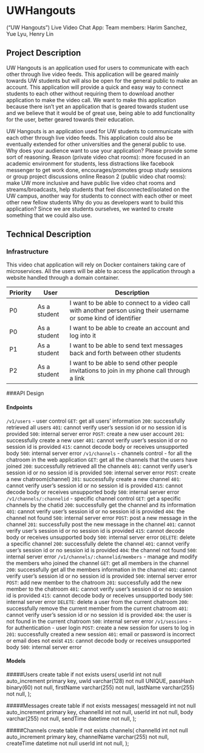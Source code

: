 # UWHangouts

(“UW Hangouts”) Live Video Chat App:
Team members: Harim Sanchez, Yue Lyu, Henry Lin

## Project Description

UW Hangouts is an application used for users to communicate with each other through live video feeds. This application will be geared mainly towards UW students but will also be open for the general public to make an account. This application will provide a quick and easy way to connect students to each other without requiring them to download another application to make the video call. We want to make this application because there isn’t yet an application that is geared towards student use and we believe that it would be of great use, being able to add functionality for the user, better geared towards their education.

UW Hangouts is an application used for UW students to communicate with each other through live video feeds. This application could also be eventually extended for other universities and the general public to use.
Why does your audience want to use your application? Please provide some sort of reasoning. 
Reason (private video chat rooms): more focused in an academic environment for students, less distractions like facebook messenger to get work done, encourages/promotes group study sessions or group project discussions online
Reason 2 (public video chat rooms): make UW more inclusive and have public live video chat rooms and streams/broadcasts, help students that feel disconnected/isolated on the UW campus, another way for students to connect with each other or meet other new fellow students
Why do you as developers want to build this application?
Since we are students ourselves, we wanted to create something that we could also use.

## Technical Description

### Infrastructure

This video chat application will rely on Docker containers taking care of microservices. All the users will be able to access the application through a website handled through a domain container. 


| Priority | User | Description |
| ----------- | -------- | ------------------ |
| P0 | As a student | I want to be able to connect to a video call with another person using their username or some kind of identifier |
| P0 | As a student | I want to be able to create an account and log into it |
| P1 | As a student | I want to be able to send text messages back and forth between other students |
| P2 | As a student | I want to be able to send other people invitations to join in my phone call through a link |





###API Design

#### Endpoints
`/v1/users` - user control 
`GET`: get all users’ information
`200`: successfully retrieved all users
`401`: cannot verify user’s session id or no session id is provided
`500`: internal server error
`POST`: create a new user account
`201`: successfully create a new user
`401`: cannot verify user’s session id or no session id is provided
`415`: cannot decode body or receives unsupported body
`500`: internal server error
`/v1/channels` - channels control - for all the chatroom in the web application
`GET`: get all the channels that the users have joined
`200`: successfully retrieved all the channels
`401`: cannot verify user’s session id or no session id is provided
`500`: internal server error
`POST`: create a new chatroom(channel)
`201`: successfully create a new channel 
`401`: cannot verify user’s session id or no session id is provided
`415`: cannot decode body or receives unsupported body
`500`: internal server error
`/v1/channels/:channelid` - specific channel control
`GET`: get a specific channels by the chatid
`200`: successfully get the channel and its information 
`401`: cannot verify user’s session id or no session id is provided
`404`: the channel not found
`500`: internal server error
`POST`: post a new message in the channel
`201`: successfully post the new message in the channel
`401`: cannot verify user’s session id or no session id is provided
`415`: cannot decode body or receives unsupported body
`500`: internal server error
`DELETE`: delete a specific channel 
`200`: successfully delete the channel
`401`: cannot verify user’s session id or no session id is provided
`404`: the channel not found
`500`: internal server error
`/v1/channels/:channelid/members` - manage and modify the members who joined the channel
`GET`: get all members in the channel
`200`: successfully get all the members information in the channel
`401`: cannot verify user’s session id or no session id is provided
`500`: internal server error
`POST`: add new member to the chatroom
`201`: successfully add the new member to the chatroom
`401`: cannot verify user’s session id or no session id is provided
`415`: cannot decode body or receives unsupported body
`500`: internal server error
`DELETE`: delete a user from the current chatroom
`200`: successfully remove the current member from the current chatroom
`401`: cannot verify user’s session id or no session id is provided
`404`: the user is not found in the current chatroom
`500`: internal server error
`/v1/sessions` -  for authentication - user login
`POST`: create a new session for users to log in 
`201`: successfully created a new session
`401`: email or password is incorrect or email does not exist
`415`: cannot decode body or receives unsupported body
`500`: internal server error



#### Models

#####Users
create table if not exists users(
	userId int not null auto_increment primary key,
	uwId varchar(128) not null UNIQUE,
	passHash binary(60) not null,
	firstName varchar(255) not null,
lastName varchar(255) not null,
);

#####Messages
create table if not exists messages(
	messageId int not null auto_increment primary key,
	channelId int not null,
userId int not null,
	body varchar(255) not null,
	sendTime datetime not null,
);

#####Channels
create table if not exists channels(
	channelId int not null auto_increment primary key,
	channelName varchar(255) not null,
createTime datetime not null
	userId int not null,
);
